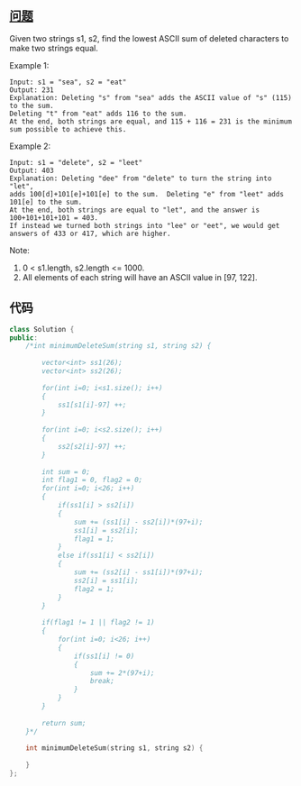 ## [问题](https://leetcode.com/contest/leetcode-weekly-contest-55/problems/minimum-ascii-delete-sum-for-two-strings/)
Given two strings s1, s2, find the lowest ASCII sum of deleted characters to make two strings equal.

Example 1:
```
Input: s1 = "sea", s2 = "eat"
Output: 231
Explanation: Deleting "s" from "sea" adds the ASCII value of "s" (115) to the sum.
Deleting "t" from "eat" adds 116 to the sum.
At the end, both strings are equal, and 115 + 116 = 231 is the minimum sum possible to achieve this.
```
Example 2:
```
Input: s1 = "delete", s2 = "leet"
Output: 403
Explanation: Deleting "dee" from "delete" to turn the string into "let",
adds 100[d]+101[e]+101[e] to the sum.  Deleting "e" from "leet" adds 101[e] to the sum.
At the end, both strings are equal to "let", and the answer is 100+101+101+101 = 403.
If instead we turned both strings into "lee" or "eet", we would get answers of 433 or 417, which are higher.
```
Note:
1. 0 < s1.length, s2.length <= 1000.
2. All elements of each string will have an ASCII value in [97, 122].

## 代码
```C++
class Solution {
public:
    /*int minimumDeleteSum(string s1, string s2) {
        
        vector<int> ss1(26);
        vector<int> ss2(26);
        
        for(int i=0; i<s1.size(); i++)
        {
            ss1[s1[i]-97] ++;
        }
        
        for(int i=0; i<s2.size(); i++)
        {
            ss2[s2[i]-97] ++;
        }
        
        int sum = 0;
        int flag1 = 0, flag2 = 0;
        for(int i=0; i<26; i++)
        {
            if(ss1[i] > ss2[i])
            {
                sum += (ss1[i] - ss2[i])*(97+i);
                ss1[i] = ss2[i];
                flag1 = 1;
            }
            else if(ss1[i] < ss2[i])
            {
                sum += (ss2[i] - ss1[i])*(97+i);
                ss2[i] = ss1[i];
                flag2 = 1;
            }
        }
        
        if(flag1 != 1 || flag2 != 1)
        {
            for(int i=0; i<26; i++)
            {
                if(ss1[i] != 0)
                {
                    sum += 2*(97+i);
                    break;
                }
            }
        }
        
        return sum;
    }*/
    
    int minimumDeleteSum(string s1, string s2) {
          
    }
};
```
